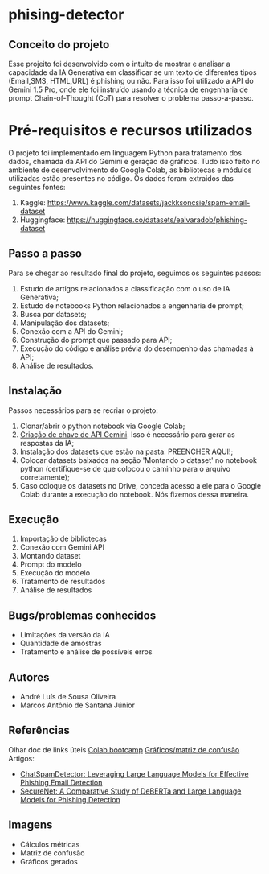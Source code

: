 # phising-detector
## Conceito do projeto
Esse projeito foi desenvolvido com o intuíto de mostrar e analisar a capacidade da IA Generativa em classificar se um texto de diferentes tipos (Email,SMS, HTML,URL) é phishing ou não. Para isso foi utilizado a API do Gemini 1.5 Pro, onde ele foi instruído usando a técnica de engenharia de prompt Chain-of-Thought (CoT) para resolver o problema passo-a-passo.

# Pré-requisitos e recursos utilizados
O projeto foi implementado em linguagem Python para tratamento dos dados, chamada da API do Gemini e geração de gráficos. Tudo isso feito no ambiente de desenvolvimento do Google Colab,  as bibliotecas e módulos utilizadas estão presentes no código. Os dados foram extraidos das seguintes fontes:
  1. Kaggle: https://www.kaggle.com/datasets/jackksoncsie/spam-email-dataset
  2. Huggingface: https://huggingface.co/datasets/ealvaradob/phishing-dataset

## Passo a passo
Para se chegar ao resultado final do projeto, seguimos os seguintes passos:
1. Estudo de artigos relacionados a classificação com o uso de IA Generativa;
2. Estudo de notebooks Python relacionados a engenharia de prompt;
3. Busca por datasets;
4. Manipulação dos datasets;
5. Conexão com a API do Gemini;
6. Construção do prompt que passado para API;
7. Execução do código e análise prévia do desempenho das chamadas à API;
8. Análise de resultados.

## Instalação
Passos necessários para se recriar o projeto:
1. Clonar/abrir o python notebook via Google Colab;
2. [Criação de chave de API Gemini](https://ai.google.dev/gemini-api/docs/api-key?hl=pt-br). Isso é necessário para gerar as respostas da IA;
3. Instalação dos datasets que estão na pasta: PREENCHER AQUI!;
4. Colocar datasets baixados na seção 'Montando o dataset' no notebook python (certifique-se de que colocou o caminho para o arquivo corretamente);
5. Caso coloque os datasets no Drive, conceda acesso a ele para o Google Colab durante a execução do notebook. Nós fizemos dessa maneira.

## Execução
1. Importação de bibliotecas
2. Conexão com Gemini API
3. Montando dataset
4. Prompt do modelo
5. Execução do modelo
6. Tratamento de resultados
7. Análise de resultados
## Bugs/problemas conhecidos
- Limitações da versão da IA
- Quantidade de amostras
- Tratamento e análise de possíveis erros
## Autores 
- André Luís de Sousa Oliveira
- Marcos Antônio de Santana Júnior

## Referências
Olhar doc de links úteis
[Colab bootcamp](https://colab.research.google.com/drive/1kxThsa3xEng6bupj4mOaW2PMlq1UNSKI?authuser=1)
[Gráficos/matriz de confusão](https://medium.com/data-hackers/entendendo-o-que-%C3%A9-matriz-de-confus%C3%A3o-com-python-114e683ec509)
Artigos:
- [ChatSpamDetector: Leveraging Large Language
Models for Effective Phishing Email Detection](https://arxiv.org/pdf/2402.18093)
- [SecureNet: A Comparative Study of DeBERTa and
Large Language Models for Phishing Detection](https://arxiv.org/pdf/2406.06663)
## Imagens
- Cálculos métricas
- Matriz de confusão
- Gráficos gerados
